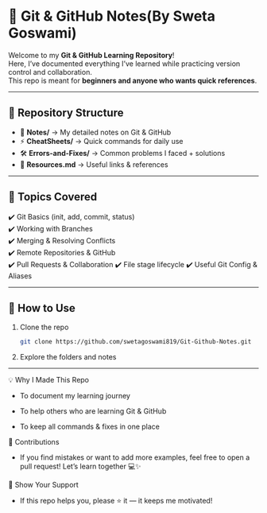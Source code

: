 

# 🚀 Git & GitHub Notes(By Sweta Goswami)

Welcome to my **Git & GitHub Learning Repository**!  
Here, I’ve documented everything I’ve learned while practicing version control and collaboration.  
This repo is meant for **beginners and anyone who wants quick references**.  

---

## 📂 Repository Structure
- 📘 **Notes/** → My detailed notes on Git & GitHub  
- ⚡ **CheatSheets/** → Quick commands for daily use  
- 🛠️ **Errors-and-Fixes/** → Common problems I faced + solutions  
- 🔗 **Resources.md** → Useful links & references  

---

## 📖 Topics Covered
✔️ Git Basics (init, add, commit, status)  
✔️ Working with Branches  
✔️ Merging & Resolving Conflicts  
✔️ Remote Repositories & GitHub  
✔️ Pull Requests & Collaboration
✔️ File stage lifecycle
✔️ Useful Git Config & Aliases  

---

## 📝 How to Use
1. Clone the repo  
   ```bash
   git clone https://github.com/swetagoswami819/Git-Github-Notes.git

2. Explore the folders and notes

---

💡 Why I Made This Repo

- To document my learning journey

- To help others who are learning Git & GitHub

- To keep all commands & fixes in one place

🤝 Contributions

- If you find mistakes or want to add more examples, feel free to open a pull request!
Let’s learn together 💻✨

🌟 Show Your Support

- If this repo helps you, please ⭐ it — it keeps me motivated!
